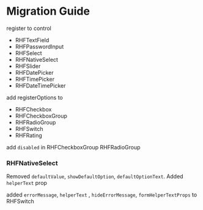 # Migration Guide

register to control

- RHFTextField
- RHFPasswordInput
- RHFSelect
- RHFNativeSelect
- RHFSlider
- RHFDatePicker
- RHFTimePicker
- RHFDateTimePicker


add registerOptions to
- RHFCheckbox
- RHFCheckboxGroup
- RHFRadioGroup
- RHFSwitch
- RHFRating

add `disabled` in RHFCheckboxGroup RHFRadioGroup

### RHFNativeSelect
Removed `defaultValue`, `showDefaultOption`, `defaultOptionText`. Added `helperText` prop

added `errorMessage`, `helperText` , `hideErrorMessage`, `formHelperTextProps` to RHFSwitch